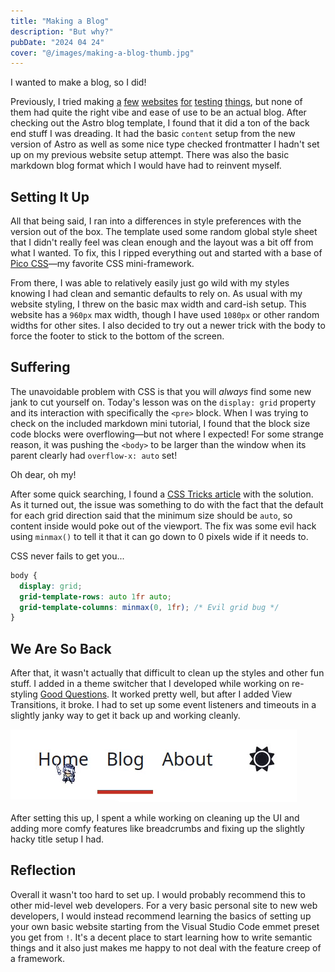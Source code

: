 ```yaml
---
title: "Making a Blog"
description: "But why?"
pubDate: "2024 04 24"
cover: "@/images/making-a-blog-thumb.jpg"
---
```


I wanted to make a blog, so I did!

Previously, I tried making [a](https://fireisgood.github.io/astro-testing-site/)
[few](https://fireisgood.github.io/learning-svelte-site/) [websites](https://fireiswebsite.netlify.app/)
[for](https://fireisgood.github.io/fancy-text/) [testing](https://fireisgood.github.io/astro-testing/)
[things](https://fireisgood.github.io/fish-quiz/), but none of them had quite the right vibe and ease of use to be an
actual blog. After checking out the Astro blog template, I found that it did a ton of the back end stuff I was dreading.
It had the basic `content` setup from the new version of Astro as well as some nice type checked frontmatter I hadn't
set up on my previous website setup attempt. There was also the basic markdown blog format which I would have had to
reinvent myself.

## Setting It Up

All that being said, I ran into a differences in style preferences with the version out of the box. The template used
some random global style sheet that I didn't really feel was clean enough and the layout was a bit off from what I
wanted. To fix, this I ripped everything out and started with a base of [Pico CSS](https://picocss.com/)&mdash;my
favorite CSS mini-framework.

From there, I was able to relatively easily just go wild with my styles knowing I had clean and semantic defaults to
rely on. As usual with my website styling, I threw on the basic max width and card-ish setup. This website has a `960px`
max width, though I have used `1080px` or other random widths for other sites. I also decided to try out a newer trick
with the body to force the footer to stick to the bottom of the screen.

## Suffering

The unavoidable problem with CSS is that you will _always_ find some new jank to cut yourself on. Today's lesson was on
the `display: grid` property and its interaction with specifically the `<pre>` block. When I was trying to check on the
included markdown mini tutorial, I found that the block size code blocks were overflowing&mdash;but not where I
expected! For some strange reason, it was pushing the `<body>` to be larger than the window when its parent clearly had
`overflow-x: auto` set!

Oh dear, oh my!

After some quick searching, I found a [CSS Tricks article](https://css-tricks.com/preventing-a-grid-blowout/) with the
solution. As it turned out, the issue was something to do with the fact that the default for each grid direction said
that the minimum size should be `auto`, so content inside would poke out of the viewport. The fix was some evil hack
using `minmax()` to tell it that it can go down to 0 pixels wide if it needs to.

CSS never fails to get you...

```css
body {
  display: grid;
  grid-template-rows: auto 1fr auto;
  grid-template-columns: minmax(0, 1fr); /* Evil grid bug */
}
```

## We Are So Back

After that, it wasn't actually that difficult to clean up the styles and other fun stuff. I added in a theme switcher
that I developed while working on re-styling [Good Questions](https://radian628.github.io/good-questions/). It worked
pretty well, but after I added View Transitions, it broke. I had to set up some event listeners and timeouts in a
slightly janky way to get it back up and working cleanly.

![View Transition example](../../images/view-transition-example.gif)

After setting this up, I spent a while working on cleaning up the UI and adding more comfy features like breadcrumbs and
fixing up the slightly hacky title setup I had.

## Reflection

Overall it wasn't too hard to set up. I would probably recommend this to other mid-level web developers. For a very
basic personal site to new web developers, I would instead recommend learning the basics of setting up your own basic
website starting from the Visual Studio Code emmet preset you get from `!`. It's a decent place to start learning how to
write semantic things and it also just makes me happy to not deal with the feature creep of a framework.
